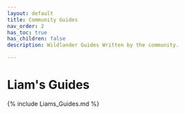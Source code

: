 ```yaml
---
layout: default
title: Community Guides
nav_order: 2
has_toc: true
has_children: false
description: Wildlander Guides Written by the community.

---
```


# Liam's Guides
{% include Liams_Guides.md %}
